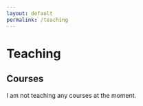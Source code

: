 ```yaml
---
layout: default
permalink: /teaching
---
```

# Teaching

## Courses
I am not teaching any courses at the moment.